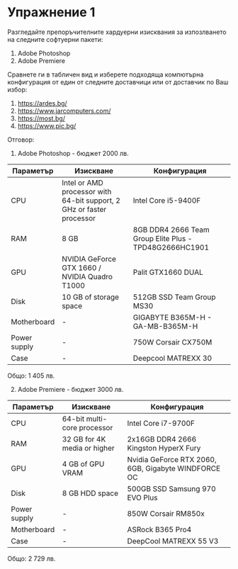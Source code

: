 # Упражнение 1 

Разгледайте препоръчителните хардуерни изисквания за изпозлването на следните софтуерни пакети:
1. Adobe Photoshop 
2. Adobe Premiere

Сравнете ги в табличен вид и изберете подходяща компютърна конфигурация от един от следните доставчици или от доставчик по Ваш избор:
1. https://ardes.bg/
2. https://www.jarcomputers.com/
3. https://most.bg/
4. https://www.pic.bg/


Отговор:

1. Adobe Photoshop - бюджет 2000 лв. 

Параметър | Изискване | Конфигурация
------------ | -------------| -------------
CPU | Intel or AMD processor with 64-bit support, 2 GHz or faster processor | Intel Core i5-9400F
RAM | 8 GB | 8GB DDR4 2666 Team Group Elite Plus - TPD48G2666HC1901
GPU | NVIDIA GeForce GTX 1660 / NVIDIA Quadro T1000 | Palit GTX1660 DUAL
Disk | 10 GB of storage space | 512GB SSD Team Group MS30
Motherboard | - |  GIGABYTE B365M-H - GA-MB-B365M-H
Power supply  | - |  750W Corsair CX750M
Case  | - |  Deepcool MATREXX 30
Общо: 1 405 лв.

2. Adobe Premiere - бюджет 3000 лв. 

Параметър | Изискване | Конфигурация
------------ | -------------| -------------
CPU | 64-bit multi-core processor |  Intel Core i7-9700F
RAM | 32 GB for 4K media or higher | 2x16GB DDR4 2666 Kingston HyperX Fury
GPU | 4 GB of GPU VRAM | Nvidia GeForce RTX 2060, 6GB, Gigabyte WINDFORCE OC
Disk | 8 GB HDD space| 500GB SSD Samsung 970 EVO Plus
Power supply  | - |  850W Corsair RM850x
Motherboard | - |  ASRock B365 Pro4
Case  | - |  DeepCool MATREXX 55 V3
Общо: 2 729 лв.
